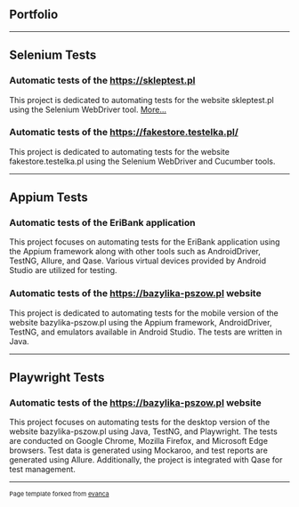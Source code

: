 ## Portfolio

---

## Selenium Tests 

### Automatic tests of the https://skleptest.pl

This project is dedicated to automating tests for the website skleptest.pl using the Selenium WebDriver tool. [More...]([https://github.com/Selenium-tests/Generic-Shop-website](https://github.com/aksi1984/aksi1984.github.io/edit/master/generic_shop.md))

### Automatic tests of the https://fakestore.testelka.pl/

This project is dedicated to automating tests for the website fakestore.testelka.pl using the Selenium WebDriver and Cucumber tools.

---

## Appium Tests

### Automatic tests of the EriBank application

This project focuses on automating tests for the EriBank application using the Appium framework along with other tools such as AndroidDriver, TestNG, Allure, and Qase. Various virtual devices provided by Android Studio are utilized for testing.

### Automatic tests of the https://bazylika-pszow.pl website

This project is dedicated to automating tests for the mobile version of the website bazylika-pszow.pl using the Appium framework, AndroidDriver, TestNG, and emulators available in Android Studio. The tests are written in Java.

---

## Playwright Tests

### Automatic tests of the https://bazylika-pszow.pl website

This project focuses on automating tests for the desktop version of the website bazylika-pszow.pl using Java, TestNG, and Playwright. The tests are conducted on Google Chrome, Mozilla Firefox, and Microsoft Edge browsers. Test data is generated using Mockaroo, and test reports are generated using Allure. Additionally, the project is integrated with Qase for test management.

---
<p style="font-size:11px">Page template forked from <a href="https://github.com/evanca/quick-portfolio">evanca</a></p>
<!-- Remove above link if you don't want to attibute -->
